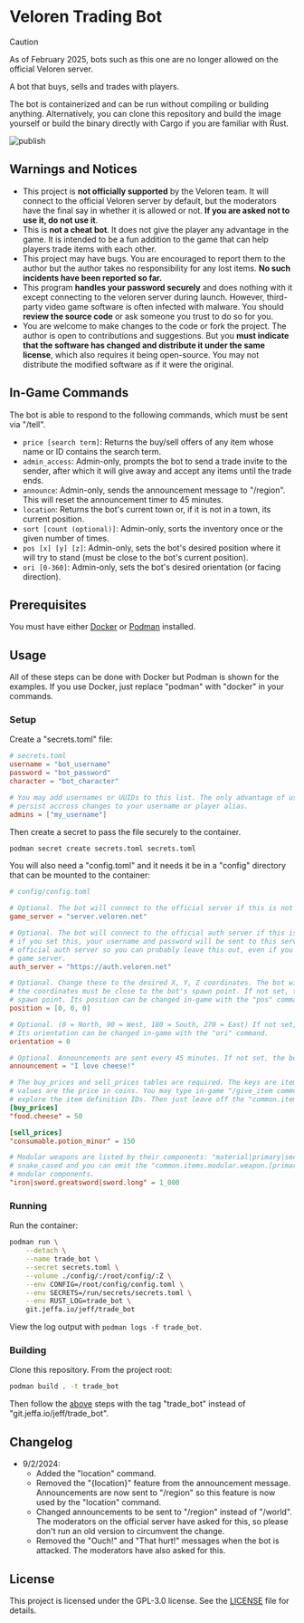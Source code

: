 # Veloren Trading Bot

> [!CAUTION]
> As of February 2025, bots such as this one are no longer allowed on the official Veloren server.

A bot that buys, sells and trades with players.

The bot is containerized and can be run without compiling or building anything. Alternatively, you
can clone this repository and build the image yourself or build the binary directly with Cargo if
you are familiar with Rust.

![publish](https://git.jeffa.io/jeff/trade_bot/actions/workflows/publish.yaml/badge.svg)

## Warnings and Notices

- This project is **not officially supported** by the Veloren team. It will connect to the official
  Veloren server by default, but the moderators have the final say in whether it is allowed or
  not. **If you are asked not to use it, do not use it**.
- This is **not a cheat bot**. It does not give the player any advantage in the game. It is
  intended to be a fun addition to the game that can help players trade items with each other.
- This project may have bugs. You are encouraged to report them to the author but the author takes
  no responsibility for any lost items. **No such incidents have been reported so far.**
- This program **handles your password securely** and does nothing with it except connecting to the
  veloren server during launch. However, third-party video game software is often infected with
  malware. You should **review the source code** or ask someone you trust to do so for you.
- You are welcome to make changes to the code or fork the project. The author is open to
  contributions and suggestions. But you **must indicate that the software has changed and
  distribute it under the same license**, which also requires it being open-source. You may not
  distribute the modified software as if it were the original.

## In-Game Commands

The bot is able to respond to the following commands, which must be sent via "/tell".

- `price [search term]`: Returns the buy/sell offers of any item whose name or ID contains the
  search term.
- `admin_access`: Admin-only, prompts the bot to send a trade invite to the sender, after which it
  will give away and accept any items until the trade ends.
- `announce`: Admin-only, sends the announcement message to "/region". This will reset the
  announcement timer to 45 minutes.
- `location`: Returns the bot's current town or, if it is not in a town, its current position.
- `sort [count (optional)]`: Admin-only, sorts the inventory once or the given number of times.
- `pos [x] [y] [z]`: Admin-only, sets the bot's desired position where it will try to stand (must
  be close to the bot's current position).
- `ori [0-360]`: Admin-only, sets the bot's desired orientation (or facing direction).

## Prerequisites

You must have either [Docker](docker.com) or [Podman](podman.io) installed.

## Usage

All of these steps can be done with Docker but Podman is shown for the examples. If you use
Docker, just replace "podman" with "docker" in your commands.

### Setup

Create a "secrets.toml" file:

```toml
# secrets.toml
username = "bot_username"
password = "bot_password"
character = "bot_character"

# You may add usernames or UUIDs to this list. The only advantage of using UUIDs is that it will
# persist accross changes to your username or player alias.
admins = ["my_username"]
```

Then create a secret to pass the file securely to the container.

```sh
podman secret create secrets.toml secrets.toml
```

You will also need a "config.toml" and it needs it be in a "config" directory that can be mounted
to the container:

```toml
# config/config.toml

# Optional. The bot will connect to the official server if this is not set.
game_server = "server.veloren.net"

# Optional. The bot will connect to the official auth server if this is not set. Be careful
# if you set this, your username and password will be sent to this server. Most servers use the
# official auth server so you can probably leave this out, even if you are using an alternate
# game server.
auth_server = "https://auth.veloren.net"

# Optional. Change these to the desired X, Y, Z coordinates. The bot will try to stand here, but
# the coordinates must be close to the bot's spawn point. If not set, the bot will stand at its
# spawn point. Its position can be changed in-game with the "pos" command.
position = [0, 0, 0]

# Optional. (0 = North, 90 = West, 180 = South, 270 = East) If not set, the bot will face North.
# Its orientation can be changed in-game with the "ori" command.
orientation = 0

# Optional. Announcements are sent every 45 minutes. If not set, the bot will not make announcements.
announcement = "I love cheese!"

# The buy_prices and sell_prices tables are required. The keys are item definition IDs and the
# values are the price in coins. You may type in-game "/give_item common.items." and press Tab to
# explore the item definition IDs. Then just leave off the "common.items." part in this file.
[buy_prices]
"food.cheese" = 50

[sell_prices]
"consumable.potion_minor" = 150

# Modular weapons are listed by their components: "material|primary|secondary". The material is
# snake_cased and you can omit the "common.items.modular.weapon.[primary|secondary]" from the
# modular components.
"iron|sword.greatsword|sword.long" = 1_000
```

### Running

Run the container:

```sh
podman run \
    --detach \
    --name trade_bot \
    --secret secrets.toml \
    --volume ./config/:/root/config/:Z \
    --env CONFIG=/root/config/config.toml \
    --env SECRETS=/run/secrets/secrets.toml \
    --env RUST_LOG=trade_bot \
    git.jeffa.io/jeff/trade_bot
```

View the log output with `podman logs -f trade_bot`.

### Building

Clone this repository. From the project root:

```sh
podman build . -t trade_bot
```

Then follow the [above](#running) steps with the tag "trade_bot" instead of
"git.jeffa.io/jeff/trade_bot".

## Changelog

- 9/2/2024:
  - Added the "location" command.
  - Removed the "{location}" feature from the announcement message. Announcements are now sent to
    "/region" so this feature is now used by the "location" command.
  - Changed announcements to be sent to "/region" instead of "/world". The moderators on the official
    server have asked for this, so please don't run an old version to circumvent the change.
  - Removed the "Ouch!" and "That hurt!" messages when the bot is attacked. The moderators have also
    asked for this.

## License

This project is licensed under the GPL-3.0 license. See the [LICENSE](LICENSE) file for details.
